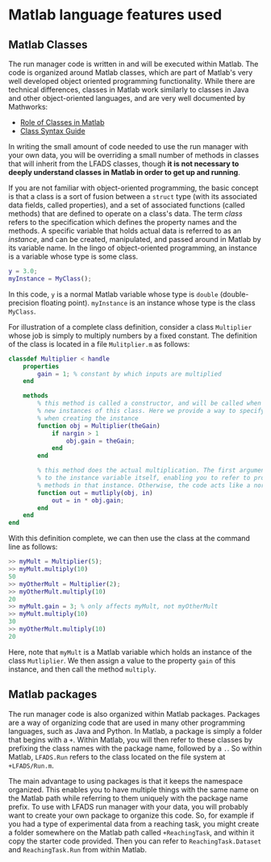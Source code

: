 # Matlab language features used

## Matlab Classes

The run manager code is written in and will be executed within Matlab. The code is organized around Matlab classes, which are part of Matlab's very well developed object oriented programming functionality. While there are technical differences, classes in Matlab work similarly to classes in Java and other object-oriented languages, and are very well documented by Mathworks:

 * [Role of Classes in Matlab](https://www.mathworks.com/help/matlab/matlab_oop/classes-in-the-matlab-language.html)
 * [Class Syntax Guide](https://www.mathworks.com/help/matlab/class-syntax-guide.html)

 In writing the small amount of code needed to use the run manager with your own data, you will be overriding a small number of methods in classes that will inherit from the LFADS classes, though **it is not necessary to deeply understand classes in Matlab in order to get up and running**.

If you are not familiar with object-oriented programming, the basic concept is that a class is a sort of fusion between a `struct` type (with its associated data fields, called properties), and a set of associated functions (called methods) that are defined to operate on a class's data. The term _class_ refers to the specification which defines the property names and the methods. A specific variable that holds actual data is referred to as an _instance_, and can be created, manipulated, and passed around in Matlab by its variable name. In the lingo of object-oriented programming, an instance is a variable whose type is some class.

```matlab
y = 3.0;
myInstance = MyClass();
```

In this code, `y` is a normal Matlab variable whose type is `double` (double-precision floating point). `myInstance` is an instance whose type is the class `MyClass`.

For illustration of a complete class definition, consider a class `Multiplier` whose job is simply to multiply numbers by a fixed constant. The definition of the class is located in a file `Mulitplier.m` as follows:

```matlab
classdef Multiplier < handle
    properties
        gain = 1; % constant by which inputs are multiplied
    end

    methods
        % this method is called a constructor, and will be called when creating
        % new instances of this class. Here we provide a way to specify the gain
        % when creating the instance
        function obj = Multiplier(theGain)
            if nargin > 1
                obj.gain = theGain;
            end
        end

        % this method does the actual multiplication. The first argument always refers
        % to the instance variable itself, enabling you to refer to properties and other
        % methods in that instance. Otherwise, the code acts like a normal Matlab function
        function out = mutliply(obj, in)
            out = in * obj.gain;
        end
    end
end
```

With this definition complete, we can then use the class at the command line as follows:

```matlab
>> myMult = Multiplier(5);
>> myMult.multiply(10)
50
>> myOtherMult = Multiplier(2);
>> myOtherMult.multiply(10)
20
>> myMult.gain = 3; % only affects myMult, not myOtherMult
>> myMult.multiply(10)
30
>> myOtherMult.multiply(10)
20
```

Here, note that `myMult` is a Matlab variable which holds an instance of the class `Mutliplier`. We then assign a value to the property `gain` of this instance, and then call the method `multiply`.

## Matlab packages

The run manager code is also organized within Matlab packages. Packages are a way of organizing code that are used in many other programming languages, such as Java and Python. In Matlab, a package is simply a folder that begins with a `+`. Within Matlab, you will then refer to these classes by prefixing the class names with the package name, followed by a `.`. So within Matlab, `LFADS.Run` refers to the class located on the file system at `+LFADS/Run.m`.

The main advantage to using packages is that it keeps the namespace organized. This enables you to have multiple things with the same name on the Matlab path while referring to them uniquely with the package name prefix. To use with LFADS run manager with your data, you will probably want to create your own package to organize this code. So, for example if you had a type of experimental data from a reaching task, you might create a folder somewhere on the Matlab path called `+ReachingTask`, and within it copy the starter code provided. Then you can refer to `ReachingTask.Dataset` and `ReachingTask.Run` from within Matlab.

